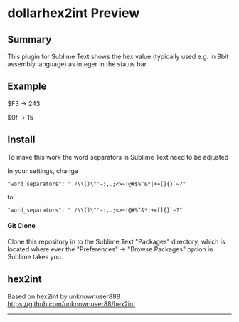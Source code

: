 dollarhex2int Preview
================

## Summary
This plugin for Sublime Text shows the hex value (typically used e.g. in 8bit assembly language) as integer in the status bar.

## Example
$F3 -> 243

$0f -> 15

## Install

To make this work the word separators in Sublime Text need to be adjusted

In your settings, change
`````
"word_separators": "./\\()\"'-:,.;<>~!@#$%^&*|+=[]{}`~?"
`````

to

`````
"word_separators": "./\\()\"'-:,.;<>~!@#%^&*|+=[]{}`~?"
`````


#### Git Clone
Clone this repository in to the Sublime Text "Packages" directory, which is located where ever the
"Preferences" -> "Browse Packages" option in Sublime takes you.

## hex2int
Based on hex2int by unknownuser888
https://github.com/unknownuser88/hex2int



---
